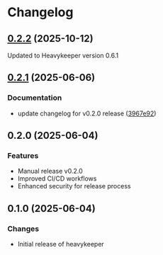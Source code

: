 # Changelog

## [0.2.2](https://github.com/pmcgleenon/heavykeeper-py/compare/v0.2.1...v0.2.2) (2025-10-12)

Updated to Heavykeeper version 0.6.1

## [0.2.1](https://github.com/pmcgleenon/heavykeeper-py/compare/v0.2.0...v0.2.1) (2025-06-06)


### Documentation

* update changelog for v0.2.0 release ([3967e92](https://github.com/pmcgleenon/heavykeeper-py/commit/3967e92b90aaa8ac00c0e5c890414a13fa83cac8))

## 0.2.0 (2025-06-04)

### Features
* Manual release v0.2.0
* Improved CI/CD workflows
* Enhanced security for release process

## 0.1.0 (2025-06-04)

### Changes

* Initial release of heavykeeper
